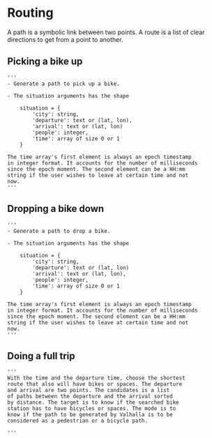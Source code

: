# Routing

A path is a symbolic link between two points. A route is a list of clear directions to get from a point to another.

## Picking a bike up

    '''
    - Generate a path to pick up a bike.

    - The situation arguments has the shape

        situation = {
            'city': string,
            'departure': text or (lat, lon),
            'arrival': text or (lat, lon)
            'people': integer,
            'time': array of size 0 or 1
        }

    The time array's first element is always an epoch timestamp
    in integer format. It accounts for the number of milliseconds
    since the epoch moment. The second element can be a HH:mm
    string if the user wishes to leave at certain time and not
    now.
    '''


## Dropping a bike down


    '''
    - Generate a path to drop a bike.

    - The situation arguments has the shape

        situation = {
            'city': string,
            'departure': text or (lat, lon)
            'arrival': text or (lat, lon),
            'people': integer,
            'time': array of size 0 or 1
        }

    The time array's first element is always an epoch timestamp
    in integer format. It accounts for the number of milliseconds
    since the epoch moment. The second element can be a HH:mm
    string if the user wishes to leave at certain time and not
    now.
    '''

## Doing a full trip


    '''
    With the time and the departure time, choose the shortest
    route that also will have bikes or spaces. The departure
    and arrival are two points. The candidates is a list
    of paths between the departure and the arrival sorted
    by distance. The target is to know if the searched bike
    station has to have bicycles or spaces. The mode is to
    know if the path to be generated by Valhalla is to be
    considered as a pedestrian or a bicycle path.

    '''